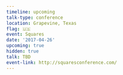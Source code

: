 ```yaml
---
timeline: upcoming
talk-type: conference
location: Grapevine, Texas
flag: 🇺🇸
event: Squares
date: '2017-04-26'
upcoming: true
hidden: true
talk: TBD
event-link: http://squaresconference.com/
---
```

